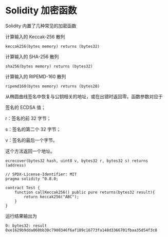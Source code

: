 # Solidity 加密函数

Solidity 内置了几种常见的加密函数

计算输入的 Keccak-256 散列

    keccak256(bytes memory) returns (bytes32)

计算输入的 SHA-256 散列

    sha256(bytes memory) returns (bytes32)

计算输入的 RIPEMD-160 散列

    ripemd160(bytes memory) returns (bytes20)

从椭圆曲线签名中恢复与公钥相关的地址，或在出错时返回零。函数参数对应于

签名的 ECDSA 值；

r：签名的前 32 字节；

s：签名的第二个 32 字节；

v：签名的最后一个字节。

这个方法返回一个地址。

    ecrecover(bytes32 hash, uint8 v, bytes32 r, bytes32 s) returns (address)

```solidity
// SPDX-License-Identifier: MIT
pragma solidity ^0.8.0;

contract Test {
    function callKeccak256() public pure returns(bytes32 result){
        return keccak256("ABC");
    }
}
```

运行结果输出为

    0: bytes32: result 0xe1629b9dda060bb30c7908346f6af189c16773fa148d3366701fbaa35d54f3c8
